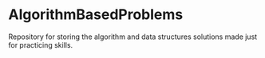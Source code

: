 # AlgorithmBasedProblems
Repository for storing the algorithm and data structures solutions made just for practicing skills.
